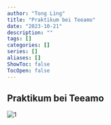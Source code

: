 ```yaml
---
author: "Tong Ling"
title: "Praktikum bei Teeamo"
date: "2023-10-21"
description: ""
tags: []
categories: []
series: []
aliases: []
ShowToc: false
TocOpen: false
---
```


## Praktikum bei Teeamo

![1](/teeamo/2023-10-20-213853.jpg)